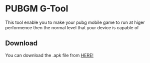 # PUBGM G-Tool

This tool enable you to make your pubg mobile game to run at higer performence then the normal level that your device is capable of

## Download

You can download the .apk file from [HERE!](https://github.com/VyshnavVK/pubgm-g-tool/blob/master/DownloadApp/PUBGM%20G-tool%20v1.02.apk)
